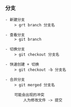 ### 分支
    - 新建分支
        > grt branch 分支名
    
    - 查看分支
        > git branch

    - 切换分支
        > git checkout 分支名

    - 快速创建 + 切换
        > git checkout -b 分支名

    - 合并分支
        > git merged 分支名

        可能会出现的冲突
            人为修改文件 -> 提交